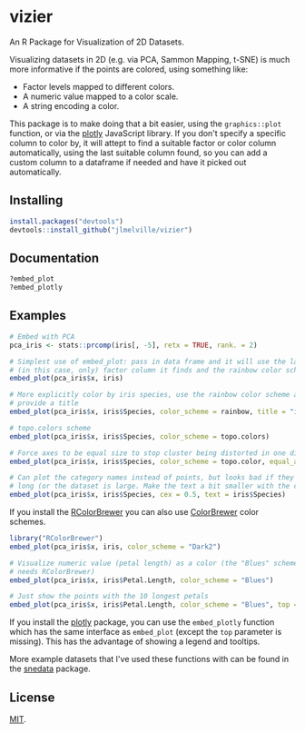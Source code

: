 # vizier

An R Package for Visualization of 2D Datasets.

Visualizing datasets in 2D (e.g. via PCA, Sammon Mapping, t-SNE) is much more
informative if the points are colored, using something like:

* Factor levels mapped to different colors.
* A numeric value mapped to a color scale.
* A string encoding a color.

This package is to make doing that a bit easier, using the `graphics::plot`
function, or via the [plotly](https://plot.ly/) JavaScript library. If you
don't specify a specific column to color by, it will attept to find a suitable
factor or color column automatically, using the last suitable column found, so
you can add a custom column to a dataframe if needed and have it picked out 
automatically.

## Installing

```R
install.packages("devtools")
devtools::install_github("jlmelville/vizier")
```

## Documentation

```R
?embed_plot
?embed_plotly
```

## Examples

```R
# Embed with PCA
pca_iris <- stats::prcomp(iris[, -5], retx = TRUE, rank. = 2)

# Simplest use of embed_plot: pass in data frame and it will use the last 
# (in this case, only) factor column it finds and the rainbow color scheme
embed_plot(pca_iris$x, iris)

# More explicitly color by iris species, use the rainbow color scheme and also
# provide a title
embed_plot(pca_iris$x, iris$Species, color_scheme = rainbow, title = "iris PCA")

# topo.colors scheme
embed_plot(pca_iris$x, iris$Species, color_scheme = topo.colors)

# Force axes to be equal size to stop cluster being distorted in one direction
embed_plot(pca_iris$x, iris$Species, color_scheme = topo.color, equal_axes = TRUE)

# Can plot the category names instead of points, but looks bad if they're
# long (or the dataset is large. Make the text a bit smaller with the cex param
embed_plot(pca_iris$x, iris$Species, cex = 0.5, text = iris$Species)
```

If you install the [RColorBrewer](https://cran.r-project.org/package=RColorBrewer)
you can also use [ColorBrewer](http://www.colorbrewer2.org) color schemes.

```R
library("RColorBrewer")
embed_plot(pca_iris$x, iris, color_scheme = "Dark2")

# Visualize numeric value (petal length) as a color (the "Blues" scheme also
# needs RColorBrewer)
embed_plot(pca_iris$x, iris$Petal.Length, color_scheme = "Blues")

# Just show the points with the 10 longest petals
embed_plot(pca_iris$x, iris$Petal.Length, color_scheme = "Blues", top = 10)
```

If you install the [plotly](https://cran.r-project.org/package=plotly) package,
you can use the `embed_plotly` function which has the same interface as 
`embed_plot` (except the `top` parameter is missing). This has the advantage
of showing a legend and tooltips.

More example datasets that I've used these functions with can be found in
the [snedata](https://github.com/jlmelville/snedata) package.

## License

[MIT](https://opensource.org/licenses/MIT).
